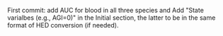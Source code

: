 First commit: add AUC for blood in all three species and Add "State varialbes (e.g., AGI=0)" in the Initial section, the latter 
to be in the same format of HED conversion (if needed).
